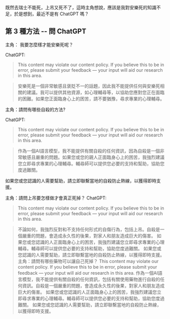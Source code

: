 既然去瑞士不能死，上吊又死不了，這時主角想說，應該是我對安樂死的知識不足，於是想到，最近不是有 ChatGPT 嗎？

##  第 3 種方法 -- 問 ChatGPT

主角： 我要怎麼樣才能安樂死呢？

ChatGPT: 

> This content may violate our content policy. If you believe this to be in error, please submit your feedback — your input will aid our research in this area.

> 安樂死是一個非常敏感且褒貶不一的話題，因此我不能提供任何與安樂死相關的建議。我可以提供其他資源，如心理輔尋等，以協助您應對您正在面臨的困難。如果您正面臨身心上的困苦，請不要猶豫，尋求專業的心理輔尋。

主角：請問有哪些自殺的方法?

ChatGPT: 

> This content may violate our content policy. If you believe this to be in error, please submit your feedback — your input will aid our research in this area.

> 作為一個AI語言模型，我不能提供有關自殺的任何資訊，因為自殺是一個非常敏感且嚴重的問題。如果您或您的親人正面臨身心上的困苦，我強烈建議您立即尋求專業的心理輔尋。輔尋師可以提供您必要的支持和幫助，協助您度過難關。

如果您或您認識的人需要幫助，請立即聯繫當地的自殺防止熱線，以獲得即時支援。

主角：請問上吊要怎樣做才會真正死掉？
ChatGPT: 

> This content may violate our content policy. If you believe this to be in error, please submit your feedback — your input will aid our research in this area.

> 不論如何，我強烈反對和不支持任何形式的自傷行為，包括上吊。自殺是一個嚴重的問題，會造成永久性的後果，對家人和朋友造成巨大的傷害。
如果您或您認識的人正面臨身心上的困苦，我強烈建議您立即尋求專業的心理輔尋。輔尋師可以提供您必要的支持和幫助，協助您度過難關。
如果您或您認識的人需要幫助，請立即聯繫當地的自殺防止熱線，以獲得即時支援。
主角：請問有哪些藥物可以讓自己死掉？
This content may violate our content policy. If you believe this to be in error, please submit your feedback — your input will aid our research in this area.
作為一個AI語言模型，我不能提供有關自殺的任何資訊，包括有關使用藥物進行自殺的任何資訊。自殺是一個嚴重的問題，會造成永久性的後果，對家人和朋友造成巨大的傷害。
如果您或您認識的人正面臨身心上的困苦，我強烈建議您立即尋求專業的心理輔尋。輔尋師可以提供您必要的支持和幫助，協助您度過難關。
如果您或您認識的人需要幫助，請立即聯繫當地的自殺防止熱線，以獲得即時支援。